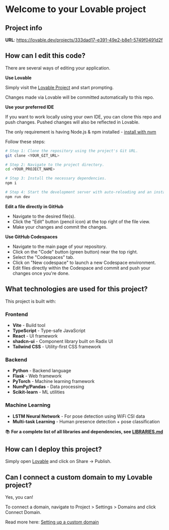 # Welcome to your Lovable project

## Project info

**URL**: https://lovable.dev/projects/333dad17-e391-49e2-b8e1-5749f0491d2f

## How can I edit this code?

There are several ways of editing your application.

**Use Lovable**

Simply visit the [Lovable Project](https://lovable.dev/projects/333dad17-e391-49e2-b8e1-5749f0491d2f) and start prompting.

Changes made via Lovable will be committed automatically to this repo.

**Use your preferred IDE**

If you want to work locally using your own IDE, you can clone this repo and push changes. Pushed changes will also be reflected in Lovable.

The only requirement is having Node.js & npm installed - [install with nvm](https://github.com/nvm-sh/nvm#installing-and-updating)

Follow these steps:

```sh
# Step 1: Clone the repository using the project's Git URL.
git clone <YOUR_GIT_URL>

# Step 2: Navigate to the project directory.
cd <YOUR_PROJECT_NAME>

# Step 3: Install the necessary dependencies.
npm i

# Step 4: Start the development server with auto-reloading and an instant preview.
npm run dev
```

**Edit a file directly in GitHub**

- Navigate to the desired file(s).
- Click the "Edit" button (pencil icon) at the top right of the file view.
- Make your changes and commit the changes.

**Use GitHub Codespaces**

- Navigate to the main page of your repository.
- Click on the "Code" button (green button) near the top right.
- Select the "Codespaces" tab.
- Click on "New codespace" to launch a new Codespace environment.
- Edit files directly within the Codespace and commit and push your changes once you're done.

## What technologies are used for this project?

This project is built with:

### Frontend
- **Vite** - Build tool
- **TypeScript** - Type-safe JavaScript
- **React** - UI framework
- **shadcn-ui** - Component library built on Radix UI
- **Tailwind CSS** - Utility-first CSS framework

### Backend
- **Python** - Backend language
- **Flask** - Web framework
- **PyTorch** - Machine learning framework
- **NumPy/Pandas** - Data processing
- **Scikit-learn** - ML utilities

### Machine Learning
- **LSTM Neural Network** - For pose detection using WiFi CSI data
- **Multi-task Learning** - Human presence detection + pose classification

📚 **For a complete list of all libraries and dependencies, see [LIBRARIES.md](./LIBRARIES.md)**

## How can I deploy this project?

Simply open [Lovable](https://lovable.dev/projects/333dad17-e391-49e2-b8e1-5749f0491d2f) and click on Share -> Publish.

## Can I connect a custom domain to my Lovable project?

Yes, you can!

To connect a domain, navigate to Project > Settings > Domains and click Connect Domain.

Read more here: [Setting up a custom domain](https://docs.lovable.dev/tips-tricks/custom-domain#step-by-step-guide)
